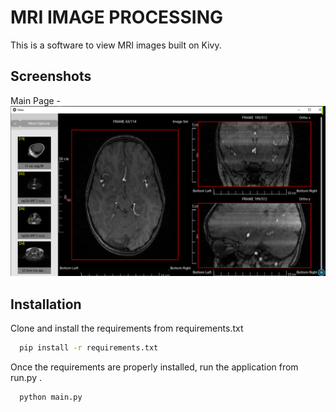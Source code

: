# MRI IMAGE PROCESSING

This is a software to view MRI images built on Kivy.


## Screenshots

Main Page -
![Main Page](ss/1.PNG)


## Installation

Clone and install the requirements from requirements.txt

```bash
  pip install -r requirements.txt 
```

Once the requirements are properly installed, run the application from run.py .

```bash
  python main.py 
```
